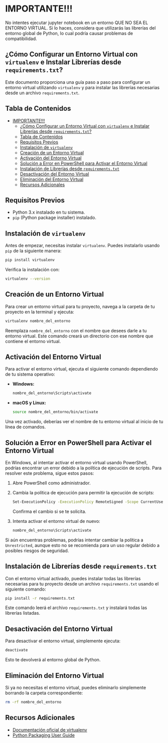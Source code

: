 # IMPORTANTE!!!

No intentes ejecutar jupyter notebook en un entorno QUE NO SEA EL ENTORNO VIRTUAL. Si lo haces, considera que utilizarás las librerías del entorno global de Python, lo cual podría causar problemas de compatibilidad.

## ¿Cómo Configurar un Entorno Virtual con `virtualenv` e Instalar Librerías desde `requirements.txt`?

Este documento proporciona una guía paso a paso para configurar un entorno virtual utilizando `virtualenv` y para instalar las librerías necesarias desde un archivo `requirements.txt`.

## Tabla de Contenidos

- [IMPORTANTE!!!](#importante)
  - [¿Cómo Configurar un Entorno Virtual con `virtualenv` e Instalar Librerías desde `requirements.txt`?](#cómo-configurar-un-entorno-virtual-con-virtualenv-e-instalar-librerías-desde-requirementstxt)
  - [Tabla de Contenidos](#tabla-de-contenidos)
  - [Requisitos Previos](#requisitos-previos)
  - [Instalación de `virtualenv`](#instalación-de-virtualenv)
  - [Creación de un Entorno Virtual](#creación-de-un-entorno-virtual)
  - [Activación del Entorno Virtual](#activación-del-entorno-virtual)
  - [Solución a Error en PowerShell para Activar el Entorno Virtual](#solución-a-error-en-powershell-para-activar-el-entorno-virtual)
  - [Instalación de Librerías desde `requirements.txt`](#instalación-de-librerías-desde-requirementstxt)
  - [Desactivación del Entorno Virtual](#desactivación-del-entorno-virtual)
  - [Eliminación del Entorno Virtual](#eliminación-del-entorno-virtual)
  - [Recursos Adicionales](#recursos-adicionales)

## Requisitos Previos

- Python 3.x instalado en tu sistema.
- `pip` (Python package installer) instalado.

## Instalación de `virtualenv`

Antes de empezar, necesitas instalar `virtualenv`. Puedes instalarlo usando `pip` de la siguiente manera:

```bash
pip install virtualenv
```

Verifica la instalación con:

```bash
virtualenv --version
```

## Creación de un Entorno Virtual

Para crear un entorno virtual para tu proyecto, navega a la carpeta de tu proyecto en la terminal y ejecuta:

```bash
virtualenv nombre_del_entorno
```

Reemplaza `nombre_del_entorno` con el nombre que desees darle a tu entorno virtual. Este comando creará un directorio con ese nombre que contiene el entorno virtual.

## Activación del Entorno Virtual

Para activar el entorno virtual, ejecuta el siguiente comando dependiendo de tu sistema operativo:

- **Windows:**

  ```bash
  nombre_del_entorno\Scripts\activate
  ```

- **macOS y Linux:**

  ```bash
  source nombre_del_entorno/bin/activate
  ```

Una vez activado, deberías ver el nombre de tu entorno virtual al inicio de tu línea de comandos.

## Solución a Error en PowerShell para Activar el Entorno Virtual

En Windows, al intentar activar el entorno virtual usando PowerShell, podrías encontrar un error debido a la política de ejecución de scripts. Para resolver este problema, sigue estos pasos:

1. Abre PowerShell como administrador.
2. Cambia la política de ejecución para permitir la ejecución de scripts:

   ```bash
   Set-ExecutionPolicy -ExecutionPolicy RemoteSigned -Scope CurrentUser
   ```

   Confirma el cambio si se te solicita.

3. Intenta activar el entorno virtual de nuevo:

   ```bash
   nombre_del_entorno\Scripts\activate
   ```

Si aún encuentras problemas, podrías intentar cambiar la política a `Unrestricted`, aunque esto no se recomienda para un uso regular debido a posibles riesgos de seguridad.

## Instalación de Librerías desde `requirements.txt`

Con el entorno virtual activado, puedes instalar todas las librerías necesarias para tu proyecto desde un archivo `requirements.txt` usando el siguiente comando:

```bash
pip install -r requirements.txt
```

Este comando leerá el archivo `requirements.txt` y instalará todas las librerías listadas.

## Desactivación del Entorno Virtual

Para desactivar el entorno virtual, simplemente ejecuta:

```bash
deactivate
```

Esto te devolverá al entorno global de Python.

## Eliminación del Entorno Virtual

Si ya no necesitas el entorno virtual, puedes eliminarlo simplemente borrando la carpeta correspondiente:

```bash
rm -rf nombre_del_entorno
```

## Recursos Adicionales

- [Documentación oficial de virtualenv](https://virtualenv.pypa.io/en/latest/)
- [Python Packaging User Guide](https://packaging.python.org/)
